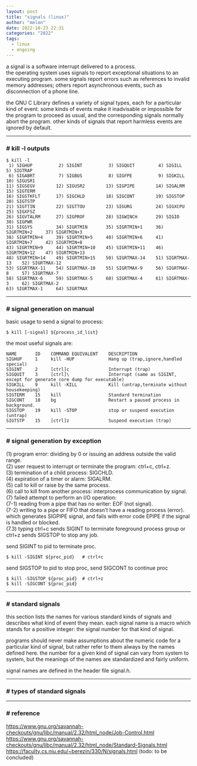 ```yaml
---
layout: post
title: "signals (linux)"
author: "melon"
date: 2022-10-23 22:31
categories: "2022" 
tags:
  - linux
  - ongoing
---
```


a signal is a software interrupt delivered to a process.  
the operating system uses signals to report exceptional situations to an executing program.
some signals report errors such as references to invalid memory addresses;
others report asynchronous events, such as disconnection of a phone line.

the GNU C Library defines a variety of signal types, each for a particular kind of event.
some kinds of events make it inadvisable or impossible for the program to proceed as usual,
and the corresponding signals normally abort the program.
other kinds of signals that report harmless events are ignored by default.

<hr>

### # kill -l outputs
```text
$ kill -l
 1) SIGHUP          2) SIGINT          3) SIGQUIT         4) SIGILL          5) SIGTRAP
 6) SIGABRT         7) SIGBUS          8) SIGFPE          9) SIGKILL        10) SIGUSR1
11) SIGSEGV        12) SIGUSR2        13) SIGPIPE        14) SIGALRM        15) SIGTERM
16) SIGSTKFLT      17) SIGCHLD        18) SIGCONT        19) SIGSTOP        20) SIGTSTP
21) SIGTTIN        22) SIGTTOU        23) SIGURG         24) SIGXCPU        25) SIGXFSZ
26) SIGVTALRM      27) SIGPROF        28) SIGWINCH       29) SIGIO          30) SIGPWR
31) SIGSYS         34) SIGRTMIN       35) SIGRTMIN+1     36) SIGRTMIN+2     37) SIGRTMIN+3
38) SIGRTMIN+4     39) SIGRTMIN+5     40) SIGRTMIN+6     41) SIGRTMIN+7     42) SIGRTMIN+8
43) SIGRTMIN+9     44) SIGRTMIN+10    45) SIGRTMIN+11    46) SIGRTMIN+12    47) SIGRTMIN+13
48) SIGRTMIN+14    49) SIGRTMIN+15    50) SIGRTMAX-14    51) SIGRTMAX-13    52) SIGRTMAX-12
53) SIGRTMAX-11    54) SIGRTMAX-10    55) SIGRTMAX-9     56) SIGRTMAX-8     57) SIGRTMAX-7
58) SIGRTMAX-6     59) SIGRTMAX-5     60) SIGRTMAX-4     61) SIGRTMAX-3     62) SIGRTMAX-2
63) SIGRTMAX-1     64) SIGRTMAX
```

<hr>

### # signal generation on manual
basic usage to send a signal to process:
```text
$ kill [-signal] ${process_id_list}
```

the most useful signals are:
```text
NAME       ID    COMMAND EQUIVALENT    DESCRIPTION
SIGHUP	   1     kill -HUP             Hang up (trap,ignore,handled special)
SIGINT	   2     [ctrl]c               Interrupt (trap)
SIGQUIT	   3     [ctrl]\               Interrupt (same as SIGINT, except for generate core dump for executable)
SIGKILL	   9     kill -KILL            Kill (untrap,terminate without housekeeping)
SIGTERM	   15    kill                  Standard termination
SIGCONT	   18    bg                    Restart a paused process in background.
SIGSTOP	   19    kill -STOP            stop or suspend execution (untrap)
SIGTSTP	   15    [ctrl]z               Suspend execution (trap)
```

<hr>

### # signal generation by exception
(1) program error: dividing by 0 or issuing an address outside the valid range.  
(2) user request to interrupt or terminate the program: ctrl+c, ctrl+z.  
(3) termination of a child process: SIGCHLD.  
(4) expiration of a timer or alarm: SIGALRM.  
(5) call to kill or raise by the same process.  
(6) call to kill from another process: interprocess communication by signal.  
(7) failed attempt to perform an I/O operation:  
(7-1) reading from a pipe that has no writer: EOF (not signal).  
(7-2) writing to a pipe or FIFO that doesn’t have a reading process (error).
which generates SIGPIPE signal, and fails with error code EPIPE if the signal is
handled or blocked.  
(7.3) typing ctrl+c sends SIGINT to terminate foreground process group or ctrl+z
sends SIGSTOP to stop any job.

send SIGINT to pid to terminate proc.
```text
$ kill -SIGINT ${proc_pid}   # ctrl+c
```

send SIGSTOP to pid to stop proc, send SIGCONT to continue proc
```text
$ kill -SIGSTOP ${proc_pid}  # ctrl+z
$ kill -SIGCONT ${proc_pid}
```

<hr>

### # standard signals
this section lists the names for various standard kinds of signals and
describes what kind of event they mean.
each signal name is a macro which stands for a positive integer:
the signal number for that kind of signal.

programs should never make assumptions about the numeric code for a particular kind of signal,
but rather refer to them always by the names defined here.
the number for a given kind of signal can vary from system to system,
but the meanings of the names are standardized and fairly uniform.

signal names are defined in the header file signal.h.

<hr>

### # types of standard signals

<hr>

### # reference
https://www.gnu.org/savannah-checkouts/gnu/libc/manual/2.32/html_node/Job-Control.html  
https://www.gnu.org/savannah-checkouts/gnu/libc/manual/2.32/html_node/Standard-Signals.html  
https://faculty.cs.niu.edu/~berezin/330/N/signals.html (todo: to be concluded)

